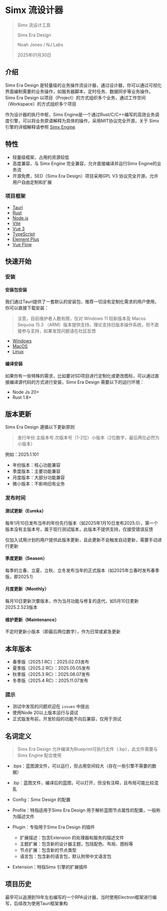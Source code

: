# Simx 流设计器

> Simx 流设计工具
>
> Simx Era Design
>
> Noah Jones / NJ Labs
> 
> 2025年01月30日
>

## 介绍

Simx Era Design 是轻量级的业务操作流设计器，通过设计器，你可以通过可视化界面编制需要的业务操作，如服务器脚本，定时任务、数据同步等业务操作。
Simx Era Design 以项目（Project）的方式组织多个业务，通过工作空间（Workspace）的方式组织多个项目

作为设计器的执行中枢，Simx Engine是一个通过Rust/C/C++编写的高效业务调度引擎，可以将业务原语解释为具体的操作，采用MIT协议完全开源，关于 Simx 引擎的详细解释请参照 [Simx Engine](https://github.com/njlabs/simx-engine)

## 特性

- 轻量级框架，占用的资源较低
- 高度兼容，与 Simx Engine 完全兼容，允许直接编译并运行Simx Engine的业务流
- 开源免费，SED（Simx Era Design）项目采用GPL V3 协议完全开源，允许用户自由定制和扩展

### 项目框架

- [Tauri](https://tauri.studio/)
- [Rust](https://www.rust-lang.org/zh-CN/)
- [Node.js](https://nodejs.org/zh-cn/)
- [Vite](https://vitejs.dev/)
- [Vue 3](https://v3.cn.vuejs.org/)
- [TypeScript](https://www.typescriptlang.org/)
- [Element Plus](https://element-plus.org/zh-CN/)
- [Vue Flow](https://vue-flow.dev/)

## 快速开始

### 安装

#### 安装包安装

我们通过Tauri提供了一套默认的安装包，推荐一切没有定制化需求的用户使用，你可以直接下载安装：

> 注意，目前维护者人数有限，仅对 Windows 11 较新版本及 Macos Sequoia 15.3 （ARM）版本提供支持，理论支持旧版本操作系统，但不直接参与支持，如果发现问题请在社区反馈

- [Windows](https://github.com/njlabs/simx-era-design/releases/download/v0.1.0/simx-era-design-0.1.0-x86_64-pc-windows-msvc.zip)
- [MacOS](https://github.com/njlabs/simx-era-design/releases/download/v0.1.0/simx-era-design-0.1.0-aarch64-apple-darwin.zip)
- [Linux](https://github.com/njlabs/simx-era-design/releases/download/v0.1.0/simx-era-design-0.1.0-aarch64-apple-darwin.zip)

#### 编译安装

如果你有一些特殊的需求，比如要对SD项目进行定制化或更改图标，可以通过直接编译源代码的方式进行安装，Simx Era Design 需要以下的运行环境：

- Node Js 20+
- Rust 1.8+

## 版本更新

Simx Era Design 遵循以下更新原则

> 发行年份.主版本号.次版本号（1-2位）小版本（2位数字，最后两位必然为小版本）

例如：2025.1.101

- 年份版本：核心功能兼容
- 季度版本：主要功能兼容
- 月度版本：大部分功能兼容
- 微小版本：不影响旧有业务

### 发布时间

#### 测试更新（Eureka）

每年1月10日发布当年的年份先行版本（如2025年1月10日发布2025.0），第一个版本没有主版本号，属于现行测试版本，此版本不提供支持，仅接受错误反馈

仅加入试用计划的用户提供此版本更新，且此更新不会触发自动更新，需要手动进行更新

#### 季度更新（Season）

每季的立春、立夏、立秋、立冬发布当年的正式版本（如2025年立春时发布春季版，即2025.1）

#### 月度更新（Monthly）

每月10日更新次要版本，作为当月功能与修复的迭代，如5月10日更新2025.2.523版本

#### 维护更新（Maintenance）

不定时更新小版本（即最后两位数字），作为日常或紧急更新

## 本年版本

- 春季版（2025.1 RC）：2025.02.03发布
- 夏季版（2025.2 RC）：2025.05.05发布
- 秋季版（2025.3 RC）：2025.08.07发布
- 冬季版（2025.4 RC）：2025.11.07发布

### 提示

- 测试中发现的问题欢迎在 `issues` 中提出
- 使用Node 20以上版本运行与调试
- 正式版发布前，开发阶段的功能不向后兼容，仅用于测试

## 名词定义

> Simx Era Design 允许编译为Blueprint可执行文件（.bp），此文件需要与Simx Engine 配合使用

- .bps：蓝图源文件，可以运行，但占用空间较大（存在一些引擎不需要的数据）
- .bp：蓝图文件，编译后的蓝图，可以打开，但没有注释，且布局可能比较混乱

- Config：Simx Design 的配置
- Profile：特指适用于Simx Era Design 用于解析蓝图节点属性的配置，一般称为描述文件

- Plugin：专指用于Simx Era Design 的插件
  - 扩展描述：包含Extension 的处理器和服务的描述文件
  - 主题扩展：包含新的设计器主题，包括配色、布局、图标等
  - 节点扩展：包含新的节点类型
  - 语言包：包含新的语言包，默认附带中文语言包
- Extension：特指Simx 引擎的扩展插件

## 项目历史

最早可以追溯到19年左右编写的一个RPA设计器，当时使用Electron框架进行编写，后续改为使用Tauri框架重构